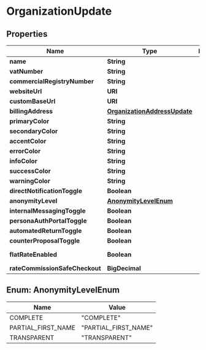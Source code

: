 

# OrganizationUpdate



## Properties

| Name | Type | Description | Notes |
|------------ | ------------- | ------------- | -------------|
|**name** | **String** |  |  |
|**vatNumber** | **String** |  |  [optional] |
|**commercialRegistryNumber** | **String** |  |  [optional] |
|**websiteUrl** | **URI** |  |  [optional] |
|**customBaseUrl** | **URI** |  |  [optional] |
|**billingAddress** | [**OrganizationAddressUpdate**](OrganizationAddressUpdate.md) |  |  [optional] |
|**primaryColor** | **String** |  |  [optional] |
|**secondaryColor** | **String** |  |  [optional] |
|**accentColor** | **String** |  |  [optional] |
|**errorColor** | **String** |  |  [optional] |
|**infoColor** | **String** |  |  [optional] |
|**successColor** | **String** |  |  [optional] |
|**warningColor** | **String** |  |  [optional] |
|**directNotificationToggle** | **Boolean** |  |  [optional] |
|**anonymityLevel** | [**AnonymityLevelEnum**](#AnonymityLevelEnum) |  |  [optional] |
|**internalMessagingToggle** | **Boolean** |  |  [optional] |
|**personaAuthPortalToggle** | **Boolean** |  |  [optional] |
|**automatedReturnToggle** | **Boolean** |  |  [optional] |
|**counterProposalToggle** | **Boolean** |  |  [optional] |
|**flatRateEnabled** | **Boolean** |  |  [optional] [readonly] |
|**rateCommissionSafeCheckout** | **BigDecimal** |  |  [optional] |



## Enum: AnonymityLevelEnum

| Name | Value |
|---- | -----|
| COMPLETE | &quot;COMPLETE&quot; |
| PARTIAL_FIRST_NAME | &quot;PARTIAL_FIRST_NAME&quot; |
| TRANSPARENT | &quot;TRANSPARENT&quot; |



